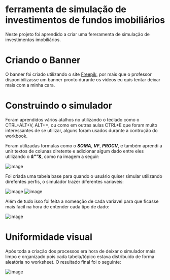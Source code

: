 # ferramenta de simulação de investimentos de fundos imobiliários

Neste projeto foi aprendido a criar uma fereramenta de simulação de investimentos imobiliários.

# Criando o Banner

O banner foi criado utilizando o site [Freepik](https://br.freepik.com/criar/banners), por mais que o professor disponibilizasse um banner pronto durante os vídeos eu quis tentar deixar mais com a minha cara.

# Construindo o simulador

Foram aprendidos vários atalhos no utilizando o teclado como o CTRL+ALT+V, ALT+=, ou como em outras aulas CTRL+E que foram muito interessantes de se utilizar, alguns foram usados durante a contrução do workbook.

Foram utilizadas formulas como o ___SOMA___, ___VF___, ___PROCV___, e também aprendi a unir textos de colunas diretente e adicionar algum dado entre eles utilizando o ___&""&___, como na imagem a seguir:

![image](https://github.com/user-attachments/assets/bb769e85-36df-428b-8a2d-f129c674269f)

Foi criada uma tabela base para quando o usuário quiser simular utilizando direfentes perfis, o simulador trazer diferentes variaveis:

![image](https://github.com/user-attachments/assets/0b978555-d8de-42c7-b629-04fbcb02f858)
![image](https://github.com/user-attachments/assets/93d78088-bf49-4c26-81af-ad859415eea1)

Além de tudo isso foi feita a nomeação de cada variavel para que ficasse mais facil na hora de entender cada tipo de dado:

![image](https://github.com/user-attachments/assets/603f0c31-c413-47c5-8caf-8ca99c5a3862)

# Uniformidade visual

Após toda a criação dos processos era hora de deixar o simulador mais limpo e organizado pois cada tabela/tópico estava distribuido de forma aleatória no worksheet. O resultado final foi o seguinte:

![image](https://github.com/user-attachments/assets/5fd06748-d678-47c6-a7c7-d29f954b7037)
